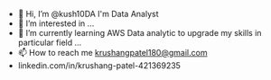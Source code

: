 - 👋 Hi, I’m @kush10DA I'm Data Analyst 
- 👀 I’m interested in  ...
- 🌱 I’m currently learning AWS Data analytic to upgrade my skills in particular field  ...
- 📫 How to reach me krushangpatel180@gmail.com  
- linkedin.com/in/krushang-patel-421369235

<!---
kush10DA/kush10DA is a ✨ special ✨ repository because its `README.md` (this file) appears on your GitHub profile.
You can click the Preview link to take a look at your changes.
--->
